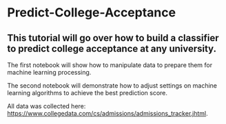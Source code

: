 # Predict-College-Acceptance

## This tutorial will go over how to build a classifier to predict college acceptance at any university.

The first notebook will show how to manipulate data to prepare them for machine learning processing.

The second notebook will demonstrate how to adjust settings on machine learning algorithms to achieve the best prediction score.

All data was collected here: https://www.collegedata.com/cs/admissions/admissions_tracker.jhtml. 



